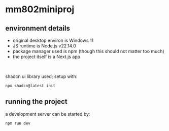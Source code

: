 # mm802miniproj

## environment details
- original desktop environ is Windows 11
- JS runtime is Node.js v22.14.0
- package manager used is npm (though this should not matter too much)
- the project itself is a Next.js app

<br>

shadcn ui library used; setup with:
```sh
npx shadcn@latest init
```

## running the project
a development server can be started by:
```sh
npm run dev
```